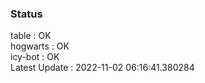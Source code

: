 ### Status


table : OK  
hogwarts : OK  
icy-bot : OK  
Latest Update : 2022-11-02 06:16:41.380284
